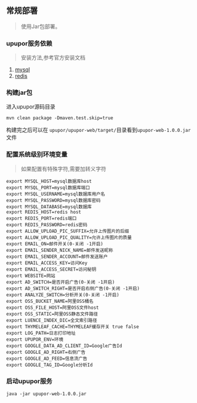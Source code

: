 ## 常规部署
> 使用Jar包部署。


### upupor服务依赖
> 安装方法,参考官方安装文档
1. [mysql](https://dev.mysql.com/doc/refman/8.0/en/installing.html) 
2. [redis](https://redis.io/topics/quickstart) 


### 构建jar包
进入upupor源码目录
```
mvn clean package -Dmaven.test.skip=true
```
构建完之后可以在 `upupor/upupor-web/target/`目录看到`upupor-web-1.0.0.jar`文件

### 配置系统级别环境变量
> 如果配置有特殊字符,需要加转义字符
```
export MYSQL_HOST=mysql数据库host
export MYSQL_PORT=mysql数据库端口
export MYSQL_USERNAME=mysql数据库用户名
export MYSQL_PASSWORD=mysql数据库密码
export MYSQL_DATABASE=mysql数据库
export REDIS_HOST=redis host
export REDIS_PORT=redis端口
export REDIS_PASSWORD=redis密码
export ALLOW_UPLOAD_PIC_SUFFIX=允许上传图片的后缀
export ALLOW_UPLOAD_PIC_QUALITY=允许上传图片的质量
export EMAIL_ON=邮件开关(0-关闭 -1开启)
export EMAIL_SENDER_NICK_NAME=邮件发送昵称
export EMAIL_SENDER_ACCOUNT=邮件发送账户
export EMAIL_ACCESS_KEY=访问Key
export EMAIL_ACCESS_SECRET=访问秘钥 
export WEBSITE=网站
export AD_SWITCH=是否开启广告(0-关闭 -1开启)
export AD_SWITCH_RIGHT=是否开启右侧广告(0-关闭 -1开启)
export ANALYZE_SWITCH=分析开关(0-关闭 -1开启)
export OSS_BUCKET_NAME=阿里OSS桶名
export OSS_FILE_HOST=阿里OSS文件host
export OSS_STATIC=阿里OSS静态文件路径
export LUENCE_INDEX_DIC=全文索引路径
export THYMELEAF_CACHE=THYMELEAF缓存开关 true false
export LOG_PATH=日志打印地址
export UPUPOR_ENV=环境
export GOOGLE_DATA_AD_CLIENT_ID=Google广告Id
export GOOGLE_AD_RIGHT=右侧广告
export GOOGLE_AD_FEED=信息流广告
export GOOGLE_TAG_ID=Google分析Id
```

### 启动upupor服务
```
java -jar upupor-web-1.0.0.jar
```

